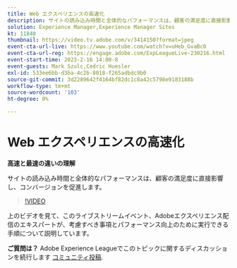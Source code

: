 ```yaml
---
title: Web エクスペリエンスの高速化
description: サイトの読み込み時間と全体的なパフォーマンスは、顧客の満足度に直接影響し、コンバージョンを促進します。
solution: Experience Manager,Experience Manager Sites
kt: 11840
thumbnail: https://video.tv.adobe.com/v/3414150?format=jpeg
event-cta-url-live: https://www.youtube.com/watch?v=uHeb_GvaBc0
event-cta-url-reg: https://engage.adobe.com/ExpLeagueLive-230216.html
event-start-time: 2023-2-16 14:00-8
event-guests: Mark Szulc,Cedric Huesler
exl-id: 533ee6bb-d3ba-4c2b-8018-f265adbdc9b0
source-git-commit: 3d2289642f4164bf82dc1c8a42c5798e9183188b
workflow-type: tm+mt
source-wordcount: '103'
ht-degree: 0%

---
```


# Web エクスペリエンスの高速化

**高速と最速の違いの理解**

サイトの読み込み時間と全体的なパフォーマンスは、顧客の満足度に直接影響し、コンバージョンを促進します。

>[!VIDEO](https://video.tv.adobe.com/v/3414150/?quality=12&learn=on)

上のビデオを見て、このライブストリームイベント、Adobeエクスペリエンス配信のエキスパートが、考慮すべき事項とパフォーマンス向上のために実行できる手順について説明しています。

**ご質問は？** Adobe Experience Leagueでこのトピックに関するディスカッションを続行します [コミュニティ投稿](https://experienceleaguecommunities.adobe.com/t5/adobe-experience-manager/experience-league-live-post-session-discussion-speeding-up-your/m-p/575513#M36836).
